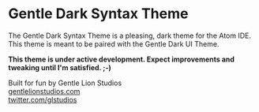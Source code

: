 # Gentle Dark Syntax Theme

The Gentle Dark Syntax Theme is a pleasing, dark theme for the Atom IDE.  This theme is meant to be paired with the Gentle Dark UI Theme.

**This theme is under active development.  Expect improvements and tweaking until I'm satisfied. ;-)**

Built for fun by Gentle Lion Studios <br/>
[gentlelionstudios.com](https://www.gentlelionstudios.com) <br/>
[twitter.com/glstudios](https://twitter.com/glstudios) <br/>
